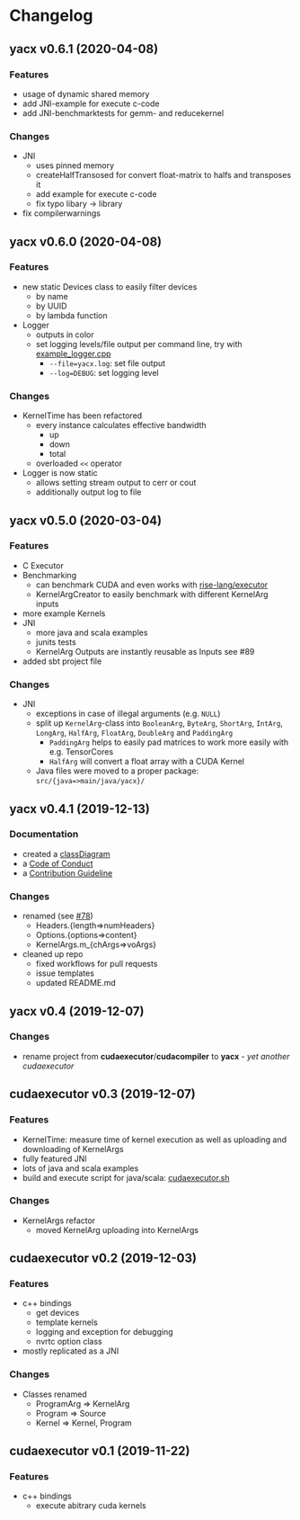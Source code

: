# Changelog

## yacx v0.6.1 (2020-04-08)

### Features
- usage of dynamic shared memory
- add JNI-example for execute c-code
- add JNI-benchmarktests for gemm- and reducekernel
  
### Changes
- JNI
  - uses pinned memory
  - createHalfTransosed for convert float-matrix to halfs and transposes it
  - add example for execute c-code
  - fix typo libary -> library
- fix compilerwarnings


## yacx v0.6.0 (2020-04-08)

### Features
- new static Devices class to easily filter devices
  - by name
  - by UUID
  - by lambda function
- Logger
  - outputs in color
  - set logging levels/file output per command line, try with [example_logger.cpp](https://github.com/ZerataX/yacx/blob/master/examples/example_logger.cpp)
     - `--file=yacx.log`: set file output
     - `--log=DEBUG`: set logging level
  
### Changes
- KernelTime has been refactored
  - every instance calculates effective bandwidth
    - up
    - down
    - total
  - overloaded `<<` operator
- Logger is now static
  - allows setting stream output to cerr or cout
  - additionally output log to file 


## yacx v0.5.0 (2020-03-04)

### Features
- C Executor
- Benchmarking
  - can benchmark CUDA and even works with [rise-lang/executor](https://github.com/rise-lang/executor)
  - KernelArgCreator to easily benchmark with different KernelArg inputs
- more example Kernels
- JNI
  - more java and scala examples
  - junits tests
  - KernelArg Outputs are instantly reusable as Inputs see #89
- added sbt project file

### Changes
- JNI
  - exceptions in case of illegal arguments (e.g. `NULL`)
  - split up `KernelArg`-class into `BooleanArg`, `ByteArg`, `ShortArg`, `IntArg`, `LongArg`, `HalfArg`, `FloatArg`, `DoubleArg` and `PaddingArg`
    - `PaddingArg` helps to easily pad matrices to work more easily with e.g. TensorCores
    - `HalfArg` will convert a float array with a CUDA Kernel
  - Java files were moved to a proper package: `src/{java=>main/java/yacx}/`


## yacx v0.4.1 (2019-12-13)

### Documentation
- created a [classDiagram](docs/diagram/classDiagram.pdf)
- a [Code of Conduct](./CODE_OF_CONDUCT.md)
- a [Contribution Guideline](./CONTRIBUTING.md)

### Changes
- renamed (see [#78](https://github.com/ZerataX/yacx/issues/78))
  - Headers.{length=>numHeaders}
  - Options.{options=>content}
  - KernelArgs.m_{chArgs=>voArgs}
- cleaned up repo
  - fixed workflows for pull requests
  - issue templates
  - updated README.md 


## yacx v0.4 (2019-12-07)

### Changes
- rename project from **cudaexecutor**/**cudacompiler** to **yacx** - *yet another cudaexecutor*


## cudaexecutor v0.3 (2019-12-07)

### Features
- KernelTime: measure time of kernel execution as well as uploading and downloading of KernelArgs
- fully featured JNI
- lots of java and scala examples
- build and execute script for java/scala: [cudaexecutor.sh](https://github.com/ZerataX/yacx/blob/0.3/cudaexecutor.sh)

### Changes
- KernelArgs refactor
  - moved KernelArg uploading into KernelArgs


## cudaexecutor v0.2 (2019-12-03)

### Features
- c++ bindings
  - get devices
  - template kernels
  - logging and exception for debugging
  - nvrtc option class
- mostly replicated as a JNI

### Changes
- Classes renamed
  - ProgramArg => KernelArg
  - Program => Source
  - Kernel => Kernel, Program


## cudaexecutor v0.1 (2019-11-22)

### Features
- c++ bindings
  - execute abitrary cuda kernels
